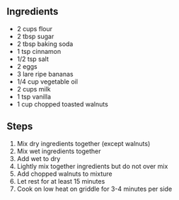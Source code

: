 ## Ingredients
- 2 cups flour
- 2 tbsp sugar
- 2 tbsp baking soda
- 1 tsp cinnamon
- 1/2 tsp salt
- 2 eggs
- 3 lare ripe bananas
- 1/4 cup vegetable oil
- 2 cups milk
- 1 tsp vanilla
- 1 cup chopped toasted walnuts

## Steps

1. Mix dry ingredients together (except walnuts)
1. Mix wet ingredients together
1. Add wet to dry
1. Lightly mix together ingredients but do not over mix
1. Add chopped walnuts to mixture
1. Let rest for at least 15 minutes
1. Cook on low heat on griddle for 3-4 minutes per side
